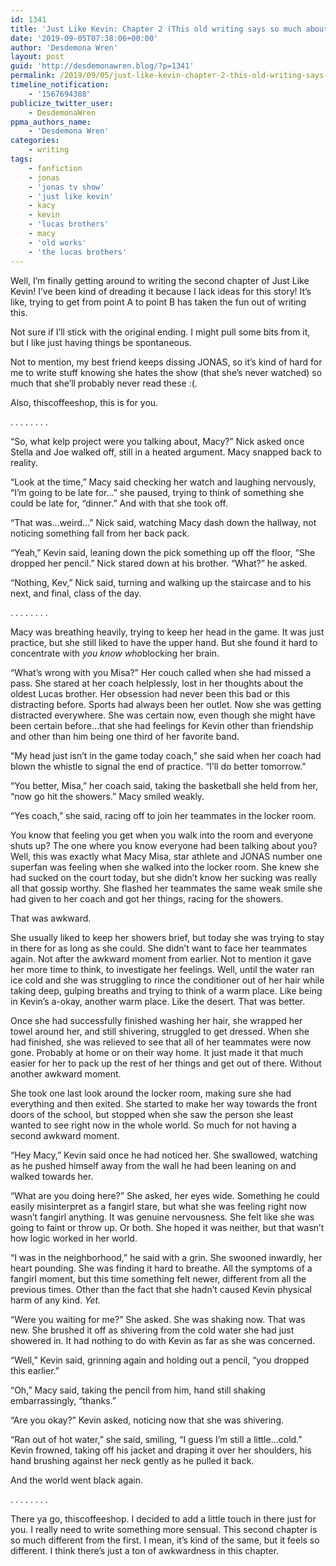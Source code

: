 ```yaml
---
id: 1341
title: 'Just Like Kevin: Chapter 2 (This old writing says so much about me)'
date: '2019-09-05T07:38:06+00:00'
author: 'Desdemona Wren'
layout: post
guid: 'http://desdemonawren.blog/?p=1341'
permalink: /2019/09/05/just-like-kevin-chapter-2-this-old-writing-says-so-much-about-me/
timeline_notification:
    - '1567694388'
publicize_twitter_user:
    - DesdemonaWren
ppma_authors_name:
    - 'Desdemona Wren'
categories:
    - writing
tags:
    - fanfiction
    - jonas
    - 'jonas tv show'
    - 'just like kevin'
    - kacy
    - kevin
    - 'lucas brothers'
    - macy
    - 'old works'
    - 'the lucas brothers'
---
```


Well, I’m finally getting around to writing the second chapter of Just Like Kevin! I’ve been kind of dreading it because I lack ideas for this story! It’s like, trying to get from point A to point B has taken the fun out of writing this.

Not sure if I’ll stick with the original ending. I might pull some bits from it, but I like just having things be spontaneous.

Not to mention, my best friend keeps dissing JONAS, so it’s kind of hard for me to write stuff knowing she hates the show (that she’s never watched) so much that she’ll probably never read these :(.

Also, thiscoffeeshop, this is for you.

. . . . . . . .

“So, what kelp project were you talking about, Macy?” Nick asked once Stella and Joe walked off, still in a heated argument. Macy snapped back to reality.

“Look at the time,” Macy said checking her watch and laughing nervously, “I’m going to be late for…” she paused, trying to think of something she could be late for, “dinner.” And with that she took off.

“That was…weird…” Nick said, watching Macy dash down the hallway, not noticing something fall from her back pack.

“Yeah,” Kevin said, leaning down the pick something up off the floor, “She dropped her pencil.” Nick stared down at his brother. “What?” he asked.

“Nothing, Kev,” Nick said, turning and walking up the staircase and to his next, and final, class of the day.

. . . . . . . .

Macy was breathing heavily, trying to keep her head in the game. It was just practice, but she still liked to have the upper hand. But she found it hard to concentrate with *you know who*blocking her brain.

“What’s wrong with you Misa?” Her couch called when she had missed a pass. She stared at her coach helplessly, lost in her thoughts about the oldest Lucas brother. Her obsession had never been this bad or this distracting before. Sports had always been her outlet. Now she was getting distracted everywhere. She was certain now, even though she might have been certain before…that she had feelings for Kevin other than friendship and other than him being one third of her favorite band.

“My head just isn’t in the game today coach,” she said when her coach had blown the whistle to signal the end of practice. “I’ll do better tomorrow.”

“You better, Misa,” her coach said, taking the basketball she held from her, “now go hit the showers.” Macy smiled weakly.

“Yes coach,” she said, racing off to join her teammates in the locker room.

You know that feeling you get when you walk into the room and everyone shuts up? The one where you know everyone had been talking about you? Well, this was exactly what Macy Misa, star athlete and JONAS number one superfan was feeling when she walked into the locker room. She knew she had sucked on the court today, but she didn’t know her sucking was really all that gossip worthy. She flashed her teammates the same weak smile she had given to her coach and got her things, racing for the showers.

That was awkward.

She usually liked to keep her showers brief, but today she was trying to stay in there for as long as she could. She didn’t want to face her teammates again. Not after the awkward moment from earlier. Not to mention it gave her more time to think, to investigate her feelings. Well, until the water ran ice cold and she was struggling to rince the conditioner out of her hair while taking deep, gulping breaths and trying to think of a warm place. Like being in Kevin’s a-okay, another warm place. Like the desert. That was better.

Once she had successfully finished washing her hair, she wrapped her towel around her, and still shivering, struggled to get dressed. When she had finished, she was relieved to see that all of her teammates were now gone. Probably at home or on their way home. It just made it that much easier for her to pack up the rest of her things and get out of there. Without another awkward moment.

She took one last look around the locker room, making sure she had everything and then exited. She started to make her way towards the front doors of the school, but stopped when she saw the person she least wanted to see right now in the whole world. So much for not having a second awkward moment.

“Hey Macy,” Kevin said once he had noticed her. She swallowed, watching as he pushed himself away from the wall he had been leaning on and walked towards her.

“What are you doing here?” She asked, her eyes wide. Something he could easily misinterpret as a fangirl stare, but what she was feeling right now wasn’t fangirl anything. It was genuine nervousness. She felt like she was going to faint or throw up. Or both. She hoped it was neither, but that wasn’t how logic worked in her world.

“I was in the neighborhood,” he said with a grin. She swooned inwardly, her heart pounding. She was finding it hard to breathe. All the symptoms of a fangirl moment, but this time something felt newer, different from all the previous times. Other than the fact that she hadn’t caused Kevin physical harm of any kind. *Yet.*

“Were you waiting for me?” She asked. She was shaking now. That was new. She brushed it off as shivering from the cold water she had just showered in. It had nothing to do with Kevin as far as she was concerned.

“Well,” Kevin said, grinning again and holding out a pencil, “you dropped this earlier.”

“Oh,” Macy said, taking the pencil from him, hand still shaking embarrassingly, “thanks.”

“Are you okay?” Kevin asked, noticing now that she was shivering.

“Ran out of hot water,” she said, smiling, “I guess I’m still a little…cold.” Kevin frowned, taking off his jacket and draping it over her shoulders, his hand brushing against her neck gently as he pulled it back.

And the world went black again.

. . . . . . . .

There ya go, thiscoffeeshop. I decided to add a little touch in there just for you. I really need to write something more sensual. This second chapter is so much different from the first. I mean, it’s kind of the same, but it feels so different. I think there’s just a ton of awkwardness in this chapter.